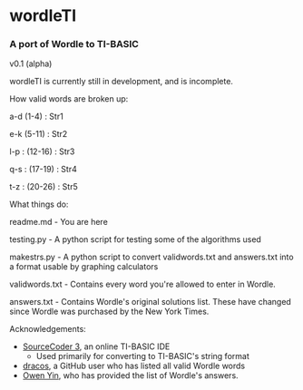 # wordleTI
### A port of Wordle to TI-BASIC

v0.1 (alpha)

wordleTI is currently still in development, and is incomplete.

How valid words are broken up:

a-d (1-4) : Str1

e-k (5-11) : Str2

l-p : (12-16) : Str3

q-s : (17-19) : Str4

t-z : (20-26) : Str5

What things do:

readme.md    - You are here

testing.py   - A python script for testing some of the algorithms used

makestrs.py  - A python script to convert validwords.txt and answers.txt into a format usable by graphing calculators

validwords.txt - Contains every word you're allowed to enter in Wordle.

answers.txt - Contains Wordle's original solutions list. These have changed since Wordle was purchased by the New York Times.


Acknowledgements:
- [SourceCoder 3](https://www.cemetech.net/sc/), an online TI-BASIC IDE
  - Used primarily for converting to TI-BASIC's string format
- [dracos](https://gist.github.com/dracos/dd0668f281e685bad51479e5acaadb93), a GitHub user who has listed all valid Wordle words
- [Owen Yin](https://medium.com/@owenyin/here-lies-wordle-2021-2027-full-answer-list-52017ee99e86), who has provided the list of Wordle's answers.
